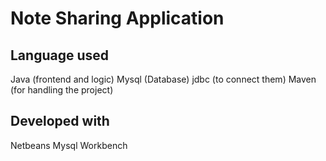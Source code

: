 # Note Sharing Application

## Language used 

Java (frontend and logic)
Mysql (Database)
jdbc (to connect them)
Maven (for handling the project)


## Developed with 

Netbeans
Mysql Workbench 

